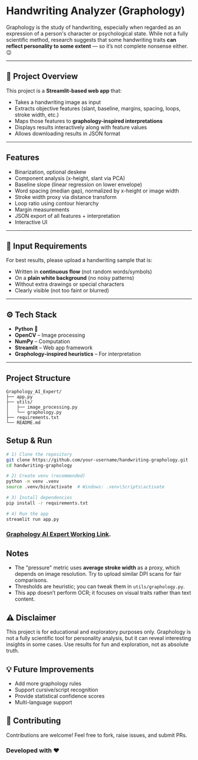 # Handwriting Analyzer (Graphology)
Graphology is the study of handwriting, especially when regarded as an expression of a person's character or psychological state. While not a fully scientific method, research suggests that some handwriting traits **can reflect personality to some extent** — so it’s not complete nonsense either. 😉

---

## 🌟 Project Overview
This project is a **Streamlit-based web app** that:
- Takes a handwriting image as input  
- Extracts objective features (slant, baseline, margins, spacing, loops, stroke width, etc.)  
- Maps those features to **graphology-inspired interpretations**  
- Displays results interactively along with feature values  
- Allows downloading results in JSON format  

---

## Features
- Binarization, optional deskew
- Component analysis (x-height, slant via PCA)
- Baseline slope (linear regression on lower envelope)
- Word spacing (median gap), normalized by x-height or image width
- Stroke width proxy via distance transform
- Loop ratio using contour hierarchy
- Margin measurements
- JSON export of all features + interpretation
- Interactive UI

---

## 📸 Input Requirements
For best results, please upload a handwriting sample that is:
- Written in **continuous flow** (not random words/symbols)  
- On a **plain white background** (no noisy patterns)  
- Without extra drawings or special characters  
- Clearly visible (not too faint or blurred)  

---

## ⚙️ Tech Stack
- **Python** 🐍  
- **OpenCV** – Image processing  
- **NumPy** – Computation  
- **Streamlit** – Web app framework  
- **Graphology-inspired heuristics** – For interpretation  

--- 

## Project Structure
```
Graphology_AI_Expert/
├── app.py
├── utils/
│   ├── image_processing.py
│   └── graphology.py
├── requirements.txt
└── README.md
```

## Setup & Run

```bash
# 1) Clone the repository  
git clone https://github.com/your-username/handwriting-graphology.git
cd handwriting-graphology

# 2) Create venv (recommended)
python -m venv .venv
source .venv/bin/activate  # Windows: .venv\Scripts\activate

# 3) Install dependencies
pip install -r requirements.txt

# 4) Run the app
streamlit run app.py
```

### [Graphology AI Expert Working Link](https://graphology-ai-expert-ia.streamlit.app/).

## Notes
- The "pressure" metric uses **average stroke width** as a proxy, which depends on image resolution. Try to upload similar DPI scans for fair comparisons.
- Thresholds are heuristic; you can tweak them in `utils/graphology.py`.
- This app doesn’t perform OCR; it focuses on visual traits rather than text content.

## ⚠️ Disclaimer
This project is for educational and exploratory purposes only. Graphology is not a fully scientific tool for personality analysis, but it can reveal interesting insights in some cases. Use results for fun and exploration, not as absolute truth.

## 💡 Future Improvements
- Add more graphology rules
- Support cursive/script recognition
- Provide statistical confidence scores
- Multi-language support

## 🤝 Contributing
Contributions are welcome! Feel free to fork, raise issues, and submit PRs.

### Developed with ❤️
